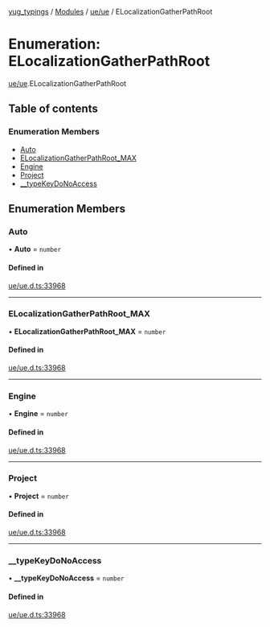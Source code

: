 [yug_typings](../README.md) / [Modules](../modules.md) / [ue/ue](../modules/ue_ue.md) / ELocalizationGatherPathRoot

# Enumeration: ELocalizationGatherPathRoot

[ue/ue](../modules/ue_ue.md).ELocalizationGatherPathRoot

## Table of contents

### Enumeration Members

- [Auto](ue_ue.ELocalizationGatherPathRoot.md#auto)
- [ELocalizationGatherPathRoot\_MAX](ue_ue.ELocalizationGatherPathRoot.md#elocalizationgatherpathroot_max)
- [Engine](ue_ue.ELocalizationGatherPathRoot.md#engine)
- [Project](ue_ue.ELocalizationGatherPathRoot.md#project)
- [\_\_typeKeyDoNoAccess](ue_ue.ELocalizationGatherPathRoot.md#__typekeydonoaccess)

## Enumeration Members

### Auto

• **Auto** = `number`

#### Defined in

[ue/ue.d.ts:33968](https://github.com/YugMetaverse/yug_typings/blob/25cad34/ue/ue.d.ts#L33968)

___

### ELocalizationGatherPathRoot\_MAX

• **ELocalizationGatherPathRoot\_MAX** = `number`

#### Defined in

[ue/ue.d.ts:33968](https://github.com/YugMetaverse/yug_typings/blob/25cad34/ue/ue.d.ts#L33968)

___

### Engine

• **Engine** = `number`

#### Defined in

[ue/ue.d.ts:33968](https://github.com/YugMetaverse/yug_typings/blob/25cad34/ue/ue.d.ts#L33968)

___

### Project

• **Project** = `number`

#### Defined in

[ue/ue.d.ts:33968](https://github.com/YugMetaverse/yug_typings/blob/25cad34/ue/ue.d.ts#L33968)

___

### \_\_typeKeyDoNoAccess

• **\_\_typeKeyDoNoAccess** = `number`

#### Defined in

[ue/ue.d.ts:33968](https://github.com/YugMetaverse/yug_typings/blob/25cad34/ue/ue.d.ts#L33968)
